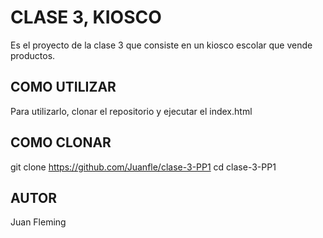 # CLASE 3, KIOSCO

Es el proyecto de la clase 3 que consiste en un kiosco escolar que vende productos.

## COMO UTILIZAR

Para utilizarlo, clonar el repositorio y ejecutar el index.html

## COMO CLONAR

git clone https://github.com/Juanfle/clase-3-PP1
cd clase-3-PP1

## AUTOR

Juan Fleming